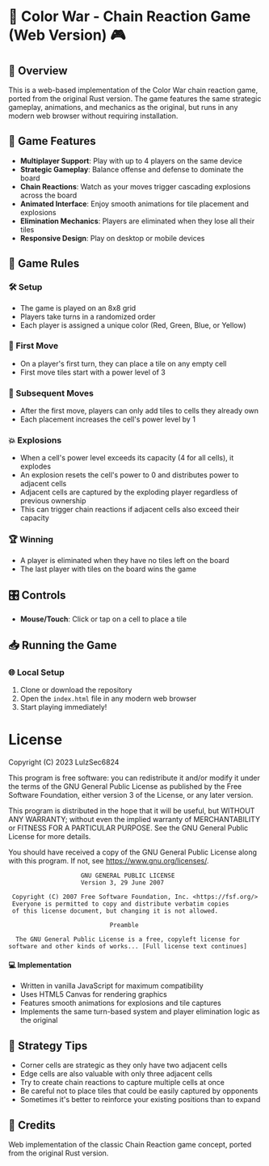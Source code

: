 # 🎨 Color War - Chain Reaction Game (Web Version) 🎮

## 🌟 Overview
This is a web-based implementation of the Color War chain reaction game, ported from the original Rust version. The game features the same strategic gameplay, animations, and mechanics as the original, but runs in any modern web browser without requiring installation.

## 🚀 Game Features
- **Multiplayer Support**: Play with up to 4 players on the same device
- **Strategic Gameplay**: Balance offense and defense to dominate the board
- **Chain Reactions**: Watch as your moves trigger cascading explosions across the board
- **Animated Interface**: Enjoy smooth animations for tile placement and explosions
- **Elimination Mechanics**: Players are eliminated when they lose all their tiles
- **Responsive Design**: Play on desktop or mobile devices

## 📜 Game Rules

### 🛠️ Setup
- The game is played on an 8x8 grid
- Players take turns in a randomized order
- Each player is assigned a unique color (Red, Green, Blue, or Yellow)

### 🎲 First Move
- On a player's first turn, they can place a tile on any empty cell
- First move tiles start with a power level of 3

### 🔄 Subsequent Moves
- After the first move, players can only add tiles to cells they already own
- Each placement increases the cell's power level by 1

### 💥 Explosions
- When a cell's power level exceeds its capacity (4 for all cells), it explodes
- An explosion resets the cell's power to 0 and distributes power to adjacent cells
- Adjacent cells are captured by the exploding player regardless of previous ownership
- This can trigger chain reactions if adjacent cells also exceed their capacity

### 🏆 Winning
- A player is eliminated when they have no tiles left on the board
- The last player with tiles on the board wins the game

## 🎛️ Controls
- **Mouse/Touch**: Click or tap on a cell to place a tile

## 📥 Running the Game

### 🌐 Local Setup
1. Clone or download the repository
2. Open the `index.html` file in any modern web browser
3. Start playing immediately!

# License

Copyright (C) 2023 LulzSec6824

This program is free software: you can redistribute it and/or modify it under the terms of the GNU General Public License as published by the Free Software Foundation, either version 3 of the License, or any later version.

This program is distributed in the hope that it will be useful, but WITHOUT ANY WARRANTY; without even the implied warranty of MERCHANTABILITY or FITNESS FOR A PARTICULAR PURPOSE. See the GNU General Public License for more details.

You should have received a copy of the GNU General Public License along with this program. If not, see <https://www.gnu.org/licenses/>.

```
                    GNU GENERAL PUBLIC LICENSE
                    Version 3, 29 June 2007

 Copyright (C) 2007 Free Software Foundation, Inc. <https://fsf.org/>
 Everyone is permitted to copy and distribute verbatim copies
 of this license document, but changing it is not allowed.

                            Preamble

  The GNU General Public License is a free, copyleft license for
software and other kinds of works... [Full license text continues] 
```

#### 💻 Implementation
- Written in vanilla JavaScript for maximum compatibility
- Uses HTML5 Canvas for rendering graphics
- Features smooth animations for explosions and tile captures
- Implements the same turn-based system and player elimination logic as the original

## 🧠 Strategy Tips
- Corner cells are strategic as they only have two adjacent cells
- Edge cells are also valuable with only three adjacent cells
- Try to create chain reactions to capture multiple cells at once
- Be careful not to place tiles that could be easily captured by opponents
- Sometimes it's better to reinforce your existing positions than to expand

## 🙏 Credits
Web implementation of the classic Chain Reaction game concept, ported from the original Rust version.
